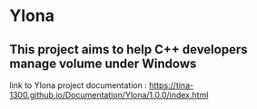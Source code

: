 # Ylona
This project aims to help C++ developers manage volume under Windows
---
link to Ylona project documentation : https://tina-1300.github.io/Documentation/Ylona/1.0.0/index.html
